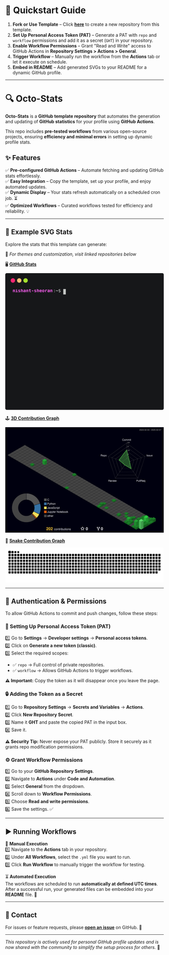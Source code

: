 # 🤝 Quickstart Guide

1. **Fork or Use Template** – Click **[here](https://github.com/new?template_name=octo-stats&template_owner=nishant-sheoran)** to create a new repository from this template.
2. **Set Up Personal Access Token (PAT)** – Generate a PAT with `repo` and `workflow` permissions and add it as a secret (`GHT`) in your repository.
3. **Enable Workflow Permissions** – Grant "Read and Write" access to GitHub Actions in **Repository Settings > Actions > General**.
4. **Trigger Workflow** – Manually run the workflow from the **Actions** tab or let it execute on schedule.
5. **Embed in README** – Add generated SVGs to your README for a dynamic GitHub profile.

---

# 🔍 Octo-Stats

**Octo-Stats** is a **GitHub template repository** that automates the generation and updating of **GitHub statistics** for your profile using **GitHub Actions**.

This repo includes **pre-tested workflows** from various open-source projects, ensuring **efficiency and minimal errors** in setting up dynamic profile stats.

## ✨ Features  
✅ **Pre-configured GitHub Actions** – Automate fetching and updating GitHub stats effortlessly.  
✅ **Easy Integration** – Copy the template, set up your profile, and enjoy automated updates.  
✅ **Dynamic Display** – Your stats refresh automatically on a scheduled cron job. ⏳  
✅ **Optimized Workflows** – Curated workflows tested for efficiency and reliability. 💡  

---  

## 📌 Example SVG Stats  
Explore the stats that this template can generate:  

🔗 *For themes and customization, visit linked repositories below*  

🖥️ **[GitHub Stats](https://github.com/yogeshwaran01/github-stats-terminal-style)**  

![GitHub Stats](github_stats.svg)  

🕹️ **[3D Contribution Graph](https://github.com/yoshi389111/github-profile-3d-contrib)**  

![3D Contribution Graph](profile-3d-contrib/profile-night-green.svg)  

🐍 **[Snake Contribution Graph](https://github.com/Platane/snk)**  

<div align="center">
  <picture>
    <source media="(prefers-color-scheme: dark)" srcset="dist/github-snake-dark.svg" />
    <source media="(prefers-color-scheme: light)" srcset="dist/github-snake.svg" />
    <img alt="GitHub Snake Animation" src="dist/github-snake.svg" />
  </picture>
</div>

---  

## 🔑 Authentication & Permissions  
To allow GitHub Actions to commit and push changes, follow these steps:

### 📝 Setting Up Personal Access Token (PAT)  
1️⃣ Go to **Settings** → **Developer settings** → **Personal access tokens**.  
2️⃣ Click on **Generate a new token (classic)**.  
3️⃣ Select the required scopes:  
   - ✅ `repo` → Full control of private repositories.  
   - ✅ `workflow` → Allows GitHub Actions to trigger workflows.
 
**⚠️ Important:** Copy the token as it will disappear once you leave the page.  

### 🔒 Adding the Token as a Secret  
1️⃣ Go to **Repository Settings** → **Secrets and Variables** → **Actions**.  
2️⃣ Click **New Repository Secret**.  
3️⃣ Name it **GHT** and paste the copied PAT in the input box.  
4️⃣ Save it.  

**⚠️ Security Tip:** Never expose your PAT publicly. Store it securely as it grants repo modification permissions.  

### ⚙️ Grant Workflow Permissions  
1️⃣ Go to your **GitHub Repository Settings**.  
2️⃣ Navigate to **Actions** under **Code and Automation**.  
3️⃣ Select **General** from the dropdown.  
4️⃣ Scroll down to **Workflow Permissions**.  
5️⃣ Choose **Read and write permissions**.  
6️⃣ Save the settings. ✅  

---  

## ▶️ Running Workflows  
🎯 **Manual Execution**  
1️⃣ Navigate to the **Actions** tab in your repository.  
2️⃣ Under **All Workflows**, select the `.yml` file you want to run.  
3️⃣ Click **Run Workflow** to manually trigger the workflow for testing.  

⏳ **Automated Execution**  
The workflows are scheduled to run **automatically at defined UTC times**.  
After a successful run, your generated files can be embedded into your **README** file. 📄  

---   

## 📩 Contact  
For issues or feature requests, please **[open an issue](https://github.com/nishant-sheoran/octo-stats/issues/new?template=Blank+issue)** on GitHub. 🚀  

---  
_This repository is actively used for personal GitHub profile updates and is now shared with the community to simplify the setup process for others._ 🎉  


